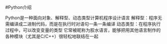 #Python介绍

Python是一种面向对象、解释型、动态类型计算机程序设计语言
解释型：程序无需编译成二进制代码，而是在执行时对语句一条一条编译
动态类型：在程序执行过程中，可以改变变量的类型
它常被昵称为胶水语言，能够把用其他语言制作的各种模块（尤其是C/C++）很轻松地联结在一起